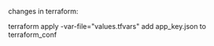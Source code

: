 changes in terraform:

terraform apply -var-file="values.tfvars"
add app_key.json to terraform_conf

